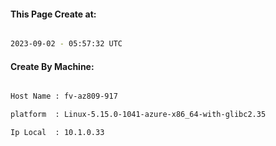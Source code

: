
   
#### This Page Create at:

```bash

2023-09-02 - 05:57:32 UTC

```

#### Create By Machine:

```bash

Host Name : fv-az809-917

platform  : Linux-5.15.0-1041-azure-x86_64-with-glibc2.35

Ip Local  : 10.1.0.33

```

